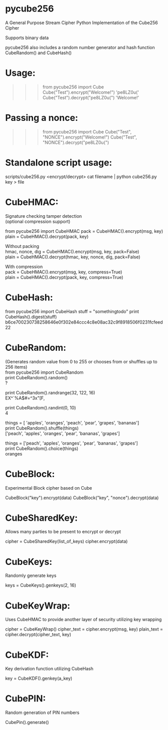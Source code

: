 # pycube256
A General Purpose Stream Cipher
Python Implementation of the Cube256 Cipher

Supports binary data

pycube256 also includes a random number generator and hash function CubeRandom() and CubeHash()

# Usage:
>>> from pycube256 import Cube
>>> Cube("Test").encrypt("Welcome!")
'pe8LZ0u('
>>> Cube("Test").decrypt("pe8LZ0u(")
'Welcome!'

# Passing a  nonce:
>>> from pycube256 import Cube
>>> Cube("Test", "NONCE").encrypt("Welcome!")
>>> Cube("Test", "NONCE").decrypt("pe8LZ0u(")

# Standalone script usage:
scripts/cube256.py <encrypt/decrypt>
cat filename | python cube256.py key > file

# CubeHMAC:
Signature checking tamper detection  
(optional compression support)  

from pycube256 import CubeHMAC
pack = CubeHMAC().encrypt(msg, key)  
plain = CubeHMAC().decrypt(pack, key)  

Without packing  
hmac, nonce, dig = CubeHMAC().encrypt(msg, key, pack=False)  
plain = CubeHMAC().decrypt(hmac, key, nonce, dig, pack=False)  

With compression  
pack = CubeHMAC().encrypt(msg, key, compress=True)  
plain = CubeHMAC().decrypt(pack, key, compress=True)  

# CubeHash:
from pycube256 import CubeHash
stuff = "somethingtodo"
print CubeHash().digest(stuff)
b6ce700230738258646e0f302e84ccc4c8e08ac32c9f8918506f0231fcfeed22

# CubeRandom:
(Generates random value from 0 to 255 or chooses from or shuffles up to 256 items)  
from pycube256 import CubeRandom  
print CubeRandom().random()  
?

print CubeRandom().randrange(32, 122, 16)  
EX^`%A$#=^3x"[F,

print CubeRandom().randint(0, 10)  
4

things = [ 'apples', 'oranges', 'peach', 'pear', 'grapes', 'bananas']  
print CubeRandom().shuffle(things)  
['peach', 'apples', 'oranges', 'pear', 'bananas', 'grapes']  

things = ['peach', 'apples', 'oranges', 'pear', 'bananas', 'grapes']  
print CubeRandom().choice(things)  
oranges  

# CubeBlock:  
Experimental Block cipher based on Cube  

CubeBlock("key").encrypt(data)
CubeBlock("key", "nonce").decrypt(data) 

# CubeSharedKey:
Allows many parties to be present to encrypt or decrypt

cipher = CubeSharedKey(list_of_keys)
cipher.encrypt(data)

# CubeKeys:
Randomly generate keys

keys = CubeKeys().genkeys(2, 16)

# CubeKeyWrap:
Uses CubeHMAC to provide another layer of security utilizing key wrapping

cipher = CubeKeyWrap()
cipher_text = cipher.encrypt(msg, key)
plain_text = cipher.decrypt(cipher_text, key)

# CubeKDF:
Key derivation function utilizing CubeHash

key = CubeKDF().genkey(a_key)

# CubePIN:
Random generation of PIN numbers

CubePin().generate()
